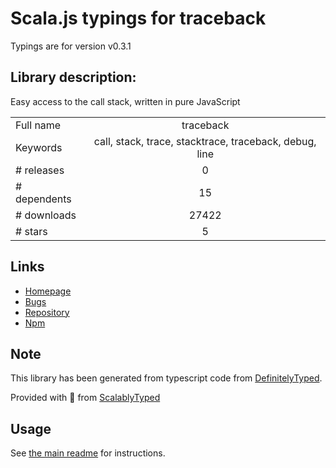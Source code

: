 
# Scala.js typings for traceback

Typings are for version v0.3.1

## Library description:
Easy access to the call stack, written in pure JavaScript

|                    |                 |
| ------------------ | :-------------: |
| Full name          | traceback |
| Keywords           | call, stack, trace, stacktrace, traceback, debug, line |
| # releases         | 0 |
| # dependents       | 15 |
| # downloads        | 27422 |
| # stars            | 5 |

## Links
- [Homepage](http://github.com/iriscouch/traceback)
- [Bugs](https://github.com/iriscouch/traceback/issues)
- [Repository](https://github.com/iriscouch/traceback)
- [Npm](https://www.npmjs.com/package/traceback)
    


## Note
This library has been generated from typescript code from [DefinitelyTyped](https://definitelytyped.org).

Provided with :purple_heart: from [ScalablyTyped](https://github.com/oyvindberg/ScalablyTyped)

## Usage
See [the main readme](../../readme.md) for instructions.


